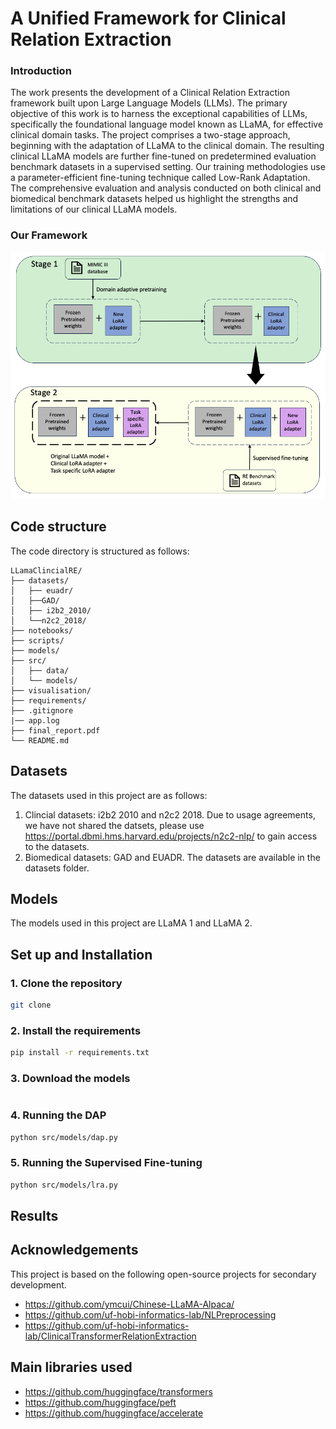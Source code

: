 # A Unified Framework for Clinical Relation Extraction

### Introduction

The work presents the development of a Clinical Relation Extraction framework
built upon Large Language Models (LLMs). The primary objective of this work
is to harness the exceptional capabilities of LLMs, specifically the foundational
language model known as LLaMA, for effective clinical domain tasks. The project
comprises a two-stage approach, beginning with the adaptation of LLaMA to
the clinical domain. The resulting clinical LLaMA models are further fine-tuned
on predetermined evaluation benchmark datasets in a supervised setting. Our
training methodologies use a parameter-efficient fine-tuning technique called
Low-Rank Adaptation. The comprehensive evaluation and analysis conducted on
both clinical and biomedical benchmark datasets helped us highlight the strengths
and limitations of our clinical LLaMA models.


### Our Framework

![Framework](./visualisation/framework.png)


## Code structure

The code directory is structured as follows:
```
LLamaClincialRE/
├── datasets/
│   ├── euadr/
│   ├──GAD/
│   ├── i2b2_2010/   
│   └──n2c2_2018/ 
├── notebooks/
├── scripts/
├── models/
├── src/
│   ├── data/
│   └── models/
├── visualisation/
├── requirements/
├── .gitignore
|── app.log
├── final_report.pdf
└── README.md
```

## Datasets

The datasets used in this project are as follows:
1. Clincial datasets: i2b2 2010 and n2c2 2018. Due to usage agreements, we have not shared the datsets, please use https://portal.dbmi.hms.harvard.edu/projects/n2c2-nlp/ to gain access to the datasets.
2. Biomedical datasets: GAD and EUADR. The datasets are available in the datasets folder.

## Models

The models used in this project are LLaMA 1 and LLaMA 2.

## Set up and Installation

### 1. Clone the repository

```bash
git clone
```

### 2. Install the requirements

```bash
pip install -r requirements.txt
```

### 3. Download the models

```bash


```

### 4. Running the DAP

```bash
python src/models/dap.py
```

### 5. Running the Supervised Fine-tuning

```bash
python src/models/lra.py
```


## Results


## Acknowledgements

This project is based on the following open-source projects for secondary development.

- https://github.com/ymcui/Chinese-LLaMA-Alpaca/
- https://github.com/uf-hobi-informatics-lab/NLPreprocessing
- https://github.com/uf-hobi-informatics-lab/ClinicalTransformerRelationExtraction


## Main libraries used
- https://github.com/huggingface/transformers
- https://github.com/huggingface/peft
- https://github.com/huggingface/accelerate

